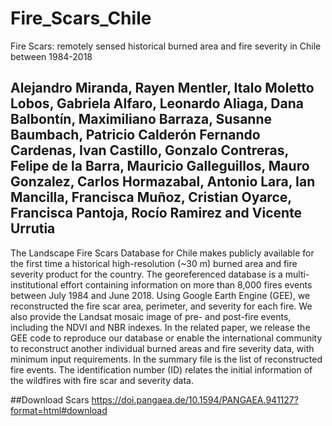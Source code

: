# Fire_Scars_Chile
Fire Scars: remotely sensed historical burned area and fire severity in Chile between 1984-2018
## Alejandro Miranda, Rayen Mentler, Italo Moletto Lobos, Gabriela Alfaro, Leonardo Aliaga, Dana Balbontín, Maximiliano Barraza, Susanne Baumbach, Patricio Calderón Fernando Cardenas, Ivan Castillo, Gonzalo Contreras, Felipe de la Barra, Mauricio Galleguillos, Mauro Gonzalez, Carlos Hormazabal, Antonio Lara, Ian Mancilla, Francisca Muñoz, Cristian Oyarce, Francisca Pantoja, Rocío Ramirez and Vicente Urrutia
The Landscape Fire Scars Database for Chile makes publicly available for the first time a historical high-resolution (~30 m) burned area and fire severity product for the country. The georeferenced database is a multi-institutional effort containing information on more than 8,000 fires events between July 1984 and June 2018. Using Google Earth Engine (GEE), we reconstructed the fire scar area, perimeter, and severity for each fire. We also provide the Landsat mosaic image of pre- and post-fire events, including the NDVI and NBR indexes. In the related paper, we release the GEE code to reproduce our database or enable the international community to reconstruct another individual burned areas and fire severity data, with minimum input requirements. In the summary file is the list of reconstructed fire events. The identification number (ID) relates the initial information of the wildfires with fire scar and severity data.

##Download Scars
https://doi.pangaea.de/10.1594/PANGAEA.941127?format=html#download

